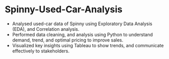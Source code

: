 # Spinny-Used-Car-Analysis
- Analysed used-car data of Spinny using Exploratory Data Analysis (EDA), and Correlation analysis. 
- Performed data cleaning, and analysis using Python to understand demand, trend, and optimal pricing to improve sales.
- Visualized key insights using Tableau to show trends, and communicate effectively to stakeholders.
